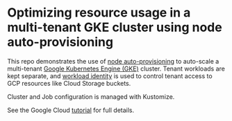 # Optimizing resource usage in a multi-tenant GKE cluster using node auto-provisioning
This repo demonstrates the use of [node auto-provisioning](https://cloud.google.com/kubernetes-engine/docs/how-to/node-auto-provisioning) to auto-scale a multi-tenant [Google Kubernetes Engine (GKE)](https://cloud.google.com/kubernetes-engine/) cluster. Tenant workloads are kept separate, and [workload identity](https://cloud.google.com/kubernetes-engine/docs/how-to/workload-identity) is used to control tenant access to GCP resources like Cloud Storage buckets. 

Cluster and Job configuration is managed with Kustomize.

See the Google Cloud [tutorial](https://cloud.google.com/solutions/optimizing-resources-in-multi-tenant-gke-clusters-with-auto-provisioning) for full details.
